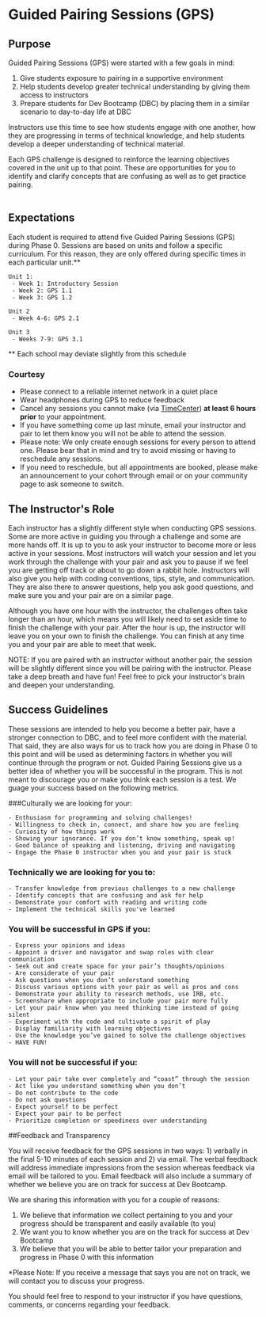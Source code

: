 # Guided Pairing Sessions (GPS)

## Purpose
Guided Pairing Sessions (GPS) were started with a few goals in mind:

 1. Give students exposure to pairing in a supportive environment
 2. Help students develop greater technical understanding by giving them access to instructors
 3. Prepare students for Dev Bootcamp (DBC) by placing them in a similar scenario to day-to-day life at DBC

Instructors use this time to see how students engage with one another, how they are progressing in terms of technical knowledge, and help students develop a deeper understanding of technical material. 

Each GPS challenge is designed to reinforce the learning objectives covered in the unit up to that point. These are opportunities for you to identify and clarify concepts that are confusing as well as to get practice pairing. 
<br>
<br>


## Expectations

Each student is required to attend five Guided Pairing Sessions (GPS) during Phase 0. Sessions are based on units and follow a specific curriculum. For this reason, they are only offered during specific times in each particular unit.** 

	Unit 1:
 	 - Week 1: Introductory Session
 	 - Week 2: GPS 1.1
  	 - Week 3: GPS 1.2
    
    Unit 2
     - Week 4-6: GPS 2.1
     
    Unit 3
     - Weeks 7-9: GPS 3.1


** Each school may deviate slightly from this schedule 

### Courtesy

* Please connect to a reliable internet network in a quiet place
* Wear headphones during GPS to reduce feedback
* Cancel any sessions you cannot make (via [TimeCenter](www.timecenter.com/devbootcamp)) **at least 6 hours prior** to your appointment.
* If you have something come up last minute, email your instructor and pair to let them know you will not be able to attend the session.
* Please note: We only create enough sessions for every person to attend one. Please bear that in mind and try to avoid missing or having to reschedule any sessions.
* If you need to reschedule, but all appointments are booked, please make an announcement to your cohort through email or on your community page to ask someone to switch.


## The Instructor's Role

Each instructor has a slightly different style when conducting GPS sessions. Some are more active in guiding you through a challenge and some are more hands off. It is up to you to ask your instructor to become more or less active in your sessions. Most instructors will watch your session and let you work through the challenge with your pair and ask you to pause if we feel you are getting off track or about to go down a rabbit hole. Instructors will also give you help with coding conventions, tips,  style, and communication. They are also there to answer questions, help you ask good questions, and make sure you and your pair are on a similar page.

Although you have one hour with the instructor, the challenges often take longer than an hour, which means you will likely need to set aside time to finish the challenge with your pair. After the hour is up, the instructor will leave you on your own to finish the challenge. You can finish at any time you and your pair are able to meet that week.

NOTE: If you are paired with an instructor without another pair, the session will be slightly different since you will be pairing with the instructor. Please take a deep breath and have fun! Feel free to pick your instructor's brain and deepen your understanding.


## Success Guidelines
These sessions are intended to help you become a better pair, have a stronger connection to DBC, and to feel more confident with the material. That said, they are also ways for us to track how you are doing in Phase 0 to this point and will be used as determining factors in whether you will continue through the program or not. Guided Pairing Sessions give us a better idea of whether you will be successful in the program. This is not meant to discourage you or make you think each session is a test. We guage your success based on the following metrics. 

###Culturally we are looking for your:

	- Enthusiasm for programming and solving challenges!
	- Willingness to check in, connect, and share how you are feeling 
	- Curiosity of how things work
	- Showing your ignorance. If you don’t know something, speak up!
	- Good balance of speaking and listening, driving and navigating
	- Engage the Phase 0 instructor when you and your pair is stuck

### Technically we are looking for you to:
	- Transfer knowledge from previous challenges to a new challenge
	- Identify concepts that are confusing and ask for help
	- Demonstrate your comfort with reading and writing code
	- Implement the technical skills you've learned
	
### You will be successful in GPS if you:
	- Express your opinions and ideas 
	- Appoint a driver and navigator and swap roles with clear communication
	- Seek out and create space for your pair’s thoughts/opinions
	- Are considerate of your pair
	- Ask questions when you don’t understand something
	- Discuss various options with your pair as well as pros and cons
	- Demonstrate your ability to research methods, use IRB, etc.
	- Screenshare when appropriate to include your pair more fully
	- Let your pair know when you need thinking time instead of going silent
	- Experiment with the code and cultivate a spirit of play
	- Display familiarity with learning objectives
	- Use the knowledge you’ve gained to solve the challenge objectives
	- HAVE FUN!

### You will not be successful if you:
	- Let your pair take over completely and “coast” through the session
	- Act like you understand something when you don’t
	- Do not contribute to the code
	- Do not ask questions
	- Expect yourself to be perfect
	- Expect your pair to be perfect
	- Prioritize completion or speediness over understanding



##Feedback and Transparency

You will receive feedback for the GPS sessions in two ways: 1) verbally in the final 5-10 minutes of each session and 2) via email. The verbal feedback will address immediate impressions from the session whereas feedback via email will be tailored to you. Email feedback will also include a summary of whether we believe you are on track for success at Dev Bootcamp.
	
We are sharing this information with you for a couple of reasons:

1. We believe that information we collect pertaining to you and your progress should be transparent and easily available (to you)
2. We want you to know whether you are on the track for success at Dev Bootcamp
3. We believe that you will be able to better tailor your preparation and progress in Phase 0 with this information

*Please Note: If you receive a message that says you are not on track, we will contact you to discuss your progress.

You should feel free to respond to your instructor if you have questions, comments, or concerns regarding your feedback. 



















